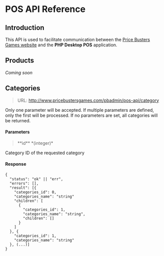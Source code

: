# POS API Reference
## Introduction
This API is used to facilitate communication between the [Price Busters Games website](http://www.pricebustersgames.com) and the **PHP Desktop POS** application.
## Products
*Coming soon*
## Categories
> URL: http://www.pricebustersgames.com/pbadmin/pos-api/category

Only one parameter will be accepted. If multiple parameters are defined, only the first will be processed. If no parameters are set, all categories will be returned.

#### Parameters
><p>**id** *(integer)*<br />
Category ID of the requested category</p>

#### Response
```
{
  "status": "ok" || "err",
  "errors": [],
  "result": [{
    "categories_id": 0,
    "categories_name": "string"
    "children": [
      {
        "categories_id": 1,
        "categories_name": "string",
        "children": []
      }
    ]
  }, {
    "categories_id": 1,
    "categories_name": "string"
  }, (...)]
}
```
